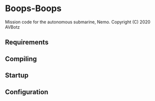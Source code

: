 # Boops-Boops

Mission code for the autonomous submarine, Nemo.
Copyright (C) 2020 AVBotz


## Requirements



## Compiling



## Startup



## Configuration




